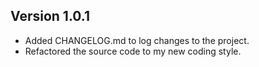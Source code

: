 ## Version 1.0.1
* Added CHANGELOG.md to log changes to the project.
* Refactored the source code to my new coding style.